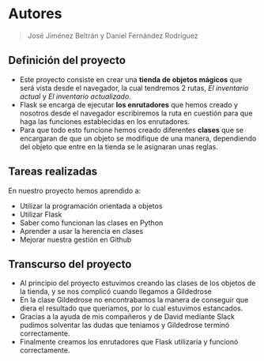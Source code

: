 # Autores
> José Jiménez Beltrán y Daniel Fernández Rodríguez

## Definición del proyecto

- Este proyecto consiste en crear una **tienda de objetos mágicos** que será vista desde el navegador, la cual tendremos 2 rutas, *El inventario actual* y *El inventario actualizado*.
- Flask se encarga de ejecutar **los enrutadores** que hemos creado y nosotros desde el navegador escribiremos la ruta en cuestión para que haga las funciones establecidas en los enrutadores.
- Para que todo esto funcione hemos creado diferentes **clases** que se encargaran de que un objeto se modifique de una manera, dependiendo del objeto que entre en la tienda se le asignaran unas reglas.


## Tareas realizadas

En nuestro proyecto hemos aprendido a:
- Utilizar la programación orientada a objetos
- Utilizar Flask
- Saber como funcionan las clases en Python
- Aprender a usar la herencia en clases
- Mejorar nuestra gestión en Github

## Transcurso del proyecto

- Al principio del proyecto estuvimos creando las clases de los objetos de la tienda, y se nos complicó cuando llegamos a Gildedrose
- En la clase Gildedrose no encontrabamos la manera de conseguir que diera el resultado que queriamos, por lo cual estuvimos estancados.
- Gracias a la ayuda de mis compañeros y de David mediante Slack pudimos solventar las dudas que teniamos y Gildedrose terminó correctamente.
- Finalmente creamos los enrutadores que Flask utilizaría y funcionó correctamente.